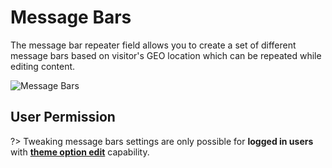 # Message Bars

The message bar repeater field allows you to create a set of different message bars based on visitor's GEO location which can be repeated while editing content.

![Message Bars](http://res.cloudinary.com/mypreview/image/upload/v1492297167/message-bar-countries_wljsnx.gif)

## User Permission

?> Tweaking message bars settings are only possible for **logged in users** with **[theme option edit](https://codex.wordpress.org/Roles_and_Capabilities#edit_theme_options)** capability.
